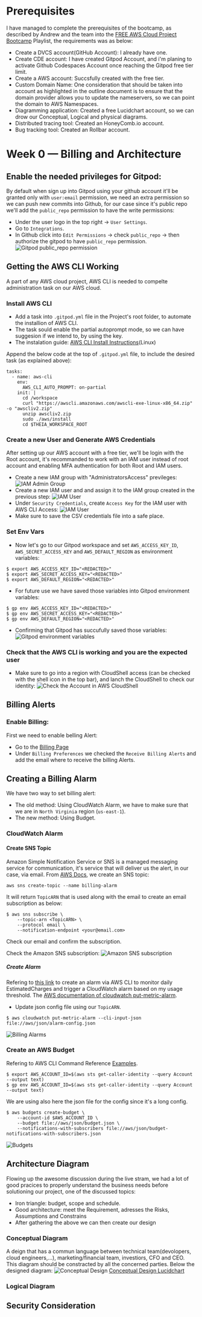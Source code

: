# Prerequisites
I have managed to complete the prerequisites of the bootcamp, as described by Andrew and the team into the [FREE AWS Cloud Project Bootcamp](https://www.youtube.com/watch?v=8b8SvQHc4Pk&list=PLBfufR7vyJJ7k25byhRXJldB5AiwgNnWv) Playlist, the requirements was as below:
- Create a DVCS account(GitHub Account): I already have one.
- Create CDE account: I have created Gitpod Account, and i'm planing to activate Github Codespaces Account once reaching the Gitpod free tier limit.
- Create a AWS account: Succsfully created with the free tier.
- Custom Domain Name: One consideration that should be taken into account as highlighted in the outline document is to ensure that the domain provider allows you to update the nameservers, so we can point the domain to AWS Namespaces.
- Diagramming application: Created a free Lucidchart account, so we can drow our Conceptual, Logical and physical diagrams.
- Distributed tracing tool: Created an HoneyComb.io account.
- Bug tracking tool: Created an Rollbar account.

# Week 0 — Billing and Architecture

## Enable the needed privileges for Gitpod:
By default when sign up into Gitpod using your github account it'll be granted only with `user:email` permission, we need an extra permission so we can push new commits into Github, for our case since it's public repo we'll add the `public_repo` permission to have the write permissions:
- Under the user logo in the top right -> `User Settings`.
- Go to `Integrations`.
- In Github click into `Edit Permissions` -> check `public_repo` -> then authorize the gitpod to have `public_repo` permission.
![Gitpod public_repo permission](https://github.com/Rustfy/aws-bootcamp-cruddur-2023/blob/main/images/week0/00-Gitpod_public_repo_permission.png)

## Getting the AWS CLI Working
A part of any AWS cloud project, AWS CLI is needed to compelte administration task on our AWS cloud.

### Install AWS CLI
- Add a task into `.gitpod.yml` file in the Project's root folder, to automate the installion of AWS CLI.
- The task sould enable the partial autoprompt mode, so we can have suggesion if we intend to, by using the <Tab> key.
- The instalation guide: [AWS CLI Install Instructions](https://docs.aws.amazon.com/cli/latest/userguide/getting-started-install.html)(Linux)

Append the below code at the top of `.gitpod.yml` file, to include the desired task (as explained above):
```
tasks:
  - name: aws-cli
    env:
      AWS_CLI_AUTO_PROMPT: on-partial
    init: |
      cd /workspace
      curl "https://awscli.amazonaws.com/awscli-exe-linux-x86_64.zip" -o "awscliv2.zip"
      unzip awscliv2.zip
      sudo ./aws/install
      cd $THEIA_WORKSPACE_ROOT
```

### Create a new User and Generate AWS Credentials
After setting up our AWS account with a free tier, we'll be login with the Root account, it's recommanded to work with an IAM user instead of root account and enabling MFA authentication for both Root and IAM users.
- Create a new IAM group with "AdministratorsAccess" previleges:
![IAM Admin Group](https://github.com/Rustfy/aws-bootcamp-cruddur-2023/blob/main/images/week0/01-New_IAM_Admin_Group.png)
- Create a new IAM user and and assign it to the IAM group created in the previous step:
![IAM User](https://github.com/Rustfy/aws-bootcamp-cruddur-2023/blob/main/images/week0/02-New_IAM_User.png)
- Under `Security Credentials`, create `Access Key` for the IAM user with AWS CLI Access:
![IAM User](https://github.com/Rustfy/aws-bootcamp-cruddur-2023/blob/main/images/week0/03-Access_Key.png)
- Make sure to save the CSV credentials file into a safe place.

### Set Env Vars
- Now let's go to our Gitpod workspace and set `AWS_ACCESS_KEY_ID`, `AWS_SECRET_ACCESS_KEY` and `AWS_DEFAULT_REGION` as environment variables:
```
$ export AWS_ACCESS_KEY_ID="<REDACTED>"
$ export AWS_SECRET_ACCESS_KEY="<REDACTED>"
$ export AWS_DEFAULT_REGION="<REDACTED>"
```

- For future use we have saved those variables into Gitpod environment variables:
```
$ gp env AWS_ACCESS_KEY_ID="<REDACTED>"
$ gp env AWS_SECRET_ACCESS_KEY="<REDACTED>"
$ gp env AWS_DEFAULT_REGION="<REDACTED>"
```

- Confirming that Gitpod has succufully saved those variables:
![Gitpod environment variables](https://github.com/Rustfy/aws-bootcamp-cruddur-2023/blob/main/images/week0/04-Gitpod_env_variables.png)

### Check that the AWS CLI is working and you are the expected user
- Make sure to go into a region with CloudShell access (can be checked with the shell icon in the top bar), and lanch the CloudShell to check our identity:
![Check the Account in AWS CloudShell](https://github.com/Rustfy/aws-bootcamp-cruddur-2023/blob/main/images/week0/05-AWS_CloudShell.png)

## Billing Alerts

### Enable Billing:
First we need to enable belling Alert:
- Go to the [Billing Page](https://console.aws.amazon.com/billing/)
- Under `Billing Preferences` we checked the `Receive Billing Alerts` and add the email where to receive the billing Alerts.

## Creating a Billing Alarm

We have two way to set billing alert:
- The old method: Using CloudWatch Alarm, we have to make sure that we are in `North Virginia` region (`us-east-1`).
- The new method: Using Budget.

### CloudWatch Alarm

#### Create SNS Topic
Amazon Simple Notification Service or SNS is a managed messaging service for communication, it's service that will deliver us the alert, in our case, via email.
From [AWS Docs](https://docs.aws.amazon.com/cli/latest/reference/sns/create-topic.html), we create an SNS topic:
```
aws sns create-topic --name billing-alarm
```
It will return `TopicARN` that is used along with the email to create an email subscription as below:
```
$ aws sns subscribe \
    --topic-arn <TopicARN> \
    --protocol email \
    --notification-endpoint <your@email.com>
```
Check our email and confirm the subscription.

Check the Amazon SNS subscription:
![Amazon SNS subscription](https://github.com/Rustfy/aws-bootcamp-cruddur-2023/blob/main/images/week0/06-AWS_SNS.png)

##### Create Alarm
Refering to [this link](https://aws.amazon.com/premiumsupport/knowledge-center/cloudwatch-estimatedcharges-alarm/) to create an alarm via AWS CLI to monitor daily EstimatedCharges and trigger a CloudWatch alarm based on my usage threshold.
The [AWS documentation of cloudwatch put-metric-alarm](https://docs.aws.amazon.com/cli/latest/reference/cloudwatch/put-metric-alarm.html).

- Update json config file using our `TopicARN`.
```
$ aws cloudwatch put-metric-alarm --cli-input-json file://aws/json/alarm-config.json
```
![Billing Alarms](https://github.com/Rustfy/aws-bootcamp-cruddur-2023/blob/main/images/week0/07-Billing_Alarms.png)

### Create an AWS Budget
Refering to AWS CLI Command Reference [Examples](https://docs.aws.amazon.com/cli/latest/reference/budgets/create-budget.html#examples).
```
$ export AWS_ACCOUNT_ID=$(aws sts get-caller-identity --query Account --output text)
$ gp env AWS_ACCOUNT_ID=$(aws sts get-caller-identity --query Account --output text)
```

We are using also here the json file for the config since it's a long config.

```
$ aws budgets create-budget \
    --account-id $AWS_ACCOUNT_ID \
    --budget file://aws/json/budget.json \
    --notifications-with-subscribers file://aws/json/budget-notifications-with-subscribers.json
```
![Budgets](https://github.com/Rustfy/aws-bootcamp-cruddur-2023/blob/main/images/week0/08-Budgets.png)

## Architecture Diagram
Flowing up the awesome discussion during the live stram, we had a lot of good pracices to properly understand the business needs before solutioning our project, one of the discussed topics:
- Iron triangle: budget, scope and schedule.
- Good architecture: meet the Requirement, adresses the Risks, Assumptions and Constrains
- After gathering the above we can then create our design

### Conceptual Diagram
A deign that has a commun language between technical team(devolopers, cloud engineers,...), marketing/financial team, investiors, CFO and CEO.
This diagram should be constracted by all the concerned parties.
Below the designed diagram:
![Conceptual Design](https://github.com/Rustfy/aws-bootcamp-cruddur-2023/blob/main/images/week0/09-Cruddur_Conceptual-Diagram.png)
[Conceptual Design  Lucidchart](https://lucid.app/lucidchart/6dc17b10-082b-47fb-95fa-9147238bec03/edit?viewport_loc=-1620%2C53%2C1480%2C673%2CmnZy554frJXa&invitationId=inv_04df7f9c-e635-4ca9-8cc5-8854c816daae)

### Logical Diagram

## Security Consideration
